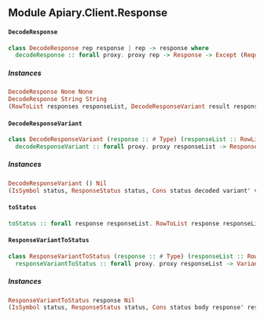 ## Module Apiary.Client.Response

#### `DecodeResponse`

``` purescript
class DecodeResponse rep response | rep -> response where
  decodeResponse :: forall proxy. proxy rep -> Response -> Except (Request -> Error) response
```

##### Instances
``` purescript
DecodeResponse None None
DecodeResponse String String
(RowToList responses responseList, DecodeResponseVariant result responseList) => DecodeResponse (Record responses) (Variant result)
```

#### `DecodeResponseVariant`

``` purescript
class DecodeResponseVariant (response :: # Type) (responseList :: RowList) | responseList -> response where
  decodeResponseVariant :: forall proxy. proxy responseList -> Response -> Except (Request -> Error) (Variant response)
```

##### Instances
``` purescript
DecodeResponseVariant () Nil
(IsSymbol status, ResponseStatus status, Cons status decoded variant' variant, DecodeResponseVariant variant' responseList, Union variant' a variant, DecodeMedia rep decoded) => DecodeResponseVariant variant (Cons status rep responseList)
```

#### `toStatus`

``` purescript
toStatus :: forall response responseList. RowToList response responseList => ResponseVariantToStatus response responseList => Variant response -> Status
```

#### `ResponseVariantToStatus`

``` purescript
class ResponseVariantToStatus (response :: # Type) (responseList :: RowList) | responseList -> response where
  responseVariantToStatus :: forall proxy. proxy responseList -> Variant response -> Status
```

##### Instances
``` purescript
ResponseVariantToStatus response Nil
(IsSymbol status, ResponseStatus status, Cons status body response' response, ResponseVariantToStatus response responseList) => ResponseVariantToStatus response (Cons status body responseList)
```


